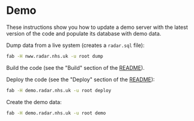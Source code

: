 # Demo

These instructions show you how to update a demo server with the latest version of the code and populate its database with demo data.

Dump data from a live system (creates a `radar.sql` file):

```sh
fab -H nww.radar.nhs.uk -u root dump
```

Build the code (see the "Build" section of the [README](../README.md)).

Deploy the code (see the "Deploy" section of the [README](../README.md)):

```sh
fab -H demo.radar.nhs.uk -u root deploy
```

Create the demo data:

```sh
fab -H demo.radar.nhs.uk -u root demo
```
